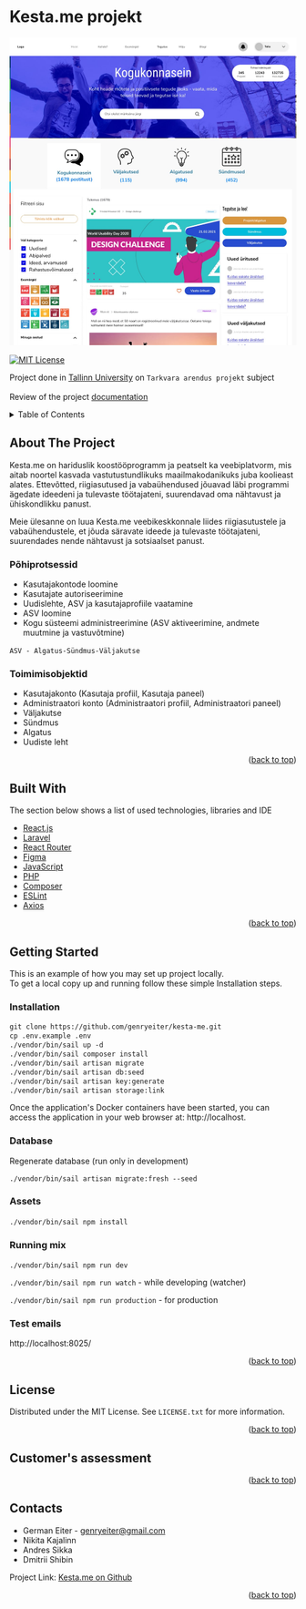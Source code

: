 # Kesta.me projekt

<img src="images/2022-06-20%2014.58.11.jpg"> 

<div id="top"></div>

[![MIT License][license-shield]][license-url]

Project done in <a href="https://www.tlu.ee/">Tallinn University</a> on `Tarkvara arendus projekt` subject
<br/>
<br/>
Review of the project <a href="https://docs.google.com/document/d/1T2djXbGz7ztciZpT6TcvsXttotfo4cGM_bz71SYOqMc/edit?usp=sharing">documentation</a>


<details>
  <summary>Table of Contents</summary>
  <ol>
    <li>
      <a href="##about-the-project">About The Project</a>
      <ul>
        <li><a href="#Põhiprotsessid">Põhiprotsessid</a></li>
        <li><a href="#Põhiprotsessid">Toimimisobjektid</a></li>
      </ul>
    </li>
    <li> 
      <a href="##built-with">Built with</a>
    </li>
    <li>
      <a href="#getting-started">Getting Started</a>
      <ul>
        <li><a href="#installation">Installation</a></li>
        <li><a href="#installation">Database</a></li>
        <li><a href="#installation">Assets</a></li>
        <li><a href="#installation">Running mix</a></li>
        <li><a href="#installation">Test emails</a></li>
      </ul>
    </li>
    <li><a href="#license">License</a></li>
    <li><a href="#contact">Contacts</a></li>
  </ol>
</details>

## About The Project

Kesta.me on hariduslik koostööprogramm ja peatselt ka veebiplatvorm, mis aitab noortel kasvada vastutustundlikuks
maailmakodanikuks juba koolieast alates. Ettevõtted, riigiasutused ja vabaühendused jõuavad läbi programmi ägedate
ideedeni ja tulevaste töötajateni, suurendavad oma nähtavust ja ühiskondlikku panust.

Meie ülesanne on luua Kesta.me veebikeskkonnale liides riigiasutustele ja vabaühendustele, et jõuda säravate ideede ja
tulevaste töötajateni, suurendades nende nähtavust ja sotsiaalset panust.

### Põhiprotsessid

- Kasutajakontode loomine
- Kasutajate autoriseerimine
- Uudislehte, ASV ja kasutajaprofiile vaatamine
- ASV loomine
- Kogu süsteemi administreerimine (ASV aktiveerimine, andmete muutmine ja vastuvõtmine)

`ASV - Algatus-Sündmus-Väljakutse`

### Toimimisobjektid

- Kasutajakonto (Kasutaja profiil, Kasutaja paneel)
- Administraatori konto (Administraatori profiil, Administraatori paneel)
- Väljakutse
- Sündmus
- Algatus
- Uudiste leht

<p align="right">(<a href="#top">back to top</a>)</p>

## Built With

The section below shows a list of used technologies, libraries and IDE

* [React.js](https://reactjs.org/)
* [Laravel](https://laravel.com/)
* [React Router](https://reactrouter.com/)
* [Figma](https://www.figma.com/)
* [JavaScript](https://www.javascript.com/)
* [PHP](https://www.php.net/)
* [Composer](https://getcomposer.org/)
* [ESLint](https://eslint.org/)
* [Axios](https://axios-http.com/docs/intro)

<p align="right">(<a href="#top">back to top</a>)</p>

## Getting Started

This is an example of how you may set up project locally. <br>
To get a local copy up and running follow these simple Installation steps.

### Installation

```
git clone https://github.com/genryeiter/kesta-me.git
cp .env.example .env
./vendor/bin/sail up -d
./vendor/bin/sail composer install
./vendor/bin/sail artisan migrate
./vendor/bin/sail artisan db:seed
./vendor/bin/sail artisan key:generate
./vendor/bin/sail artisan storage:link
```

Once the application's Docker containers have been started, you can access the application in your web browser
at: http://localhost.

### Database

Regenerate database (run only in development)

```
./vendor/bin/sail artisan migrate:fresh --seed
```

### Assets

`./vendor/bin/sail npm install`

### Running mix

`./vendor/bin/sail npm run dev`

`./vendor/bin/sail npm run watch` - while developing (watcher)

`./vendor/bin/sail npm run production` - for production

### Test emails

http://localhost:8025/

<p align="right">(<a href="#top">back to top</a>)</p>

## License

Distributed under the MIT License. See `LICENSE.txt` for more information.

<p align="right">(<a href="#top">back to top</a>)</p>

## Customer's assessment



<p align="right">(<a href="#top">back to top</a>)</p>

## Contacts

- German Eiter - genryeiter@gmail.com
- Nikita Kajalinn
- Andres Sikka
- Dmitrii Shibin

Project Link: [Kesta.me on Github](https://github.com/genryeiter/kesta-me)

<p align="right">(<a href="#top">back to top</a>)</p>


[license-shield]: https://img.shields.io/github/license/othneildrew/Best-README-Template.svg?style=for-the-badge

[license-url]: https://github.com/genryeiter/kesta-me/blob/main/License.txt

[linkedin-shield]: https://img.shields.io/badge/-LinkedIn-black.svg?style=for-the-badge&logo=linkedin&colorB=555
